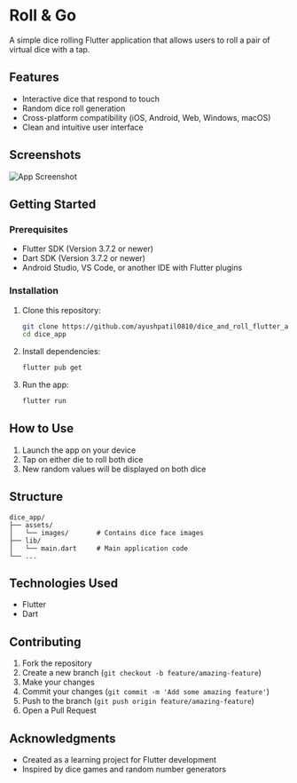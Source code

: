 # Roll & Go

A simple dice rolling Flutter application that allows users to roll a pair of virtual dice with a tap.

## Features

- Interactive dice that respond to touch
- Random dice roll generation
- Cross-platform compatibility (iOS, Android, Web, Windows, macOS)
- Clean and intuitive user interface

## Screenshots

![App Screenshot](screenshots/app_demo.png)

## Getting Started

### Prerequisites

- Flutter SDK (Version 3.7.2 or newer)
- Dart SDK (Version 3.7.2 or newer)
- Android Studio, VS Code, or another IDE with Flutter plugins

### Installation

1. Clone this repository:
   ```bash
   git clone https://github.com/ayushpatil0810/dice_and_roll_flutter_app.git
   cd dice_app
   ```

2. Install dependencies:
   ```bash
   flutter pub get
   ```

3. Run the app:
   ```bash
   flutter run
   ```

## How to Use

1. Launch the app on your device
2. Tap on either die to roll both dice
3. New random values will be displayed on both dice

## Structure

```
dice_app/
├── assets/
│   └── images/       # Contains dice face images
├── lib/
│   └── main.dart     # Main application code
└── ...
```

## Technologies Used

- Flutter
- Dart

## Contributing

1. Fork the repository
2. Create a new branch (`git checkout -b feature/amazing-feature`)
3. Make your changes
4. Commit your changes (`git commit -m 'Add some amazing feature'`)
5. Push to the branch (`git push origin feature/amazing-feature`)
6. Open a Pull Request

## Acknowledgments

- Created as a learning project for Flutter development
- Inspired by dice games and random number generators
